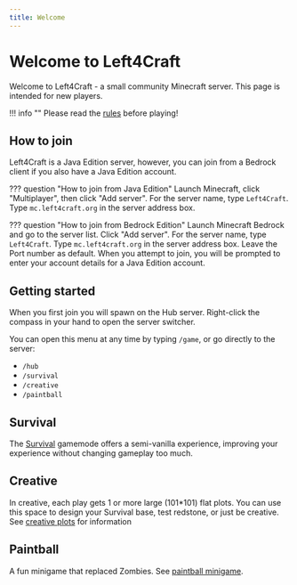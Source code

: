 ```yaml
---
title: Welcome
---
```

# Welcome to Left4Craft

Welcome to Left4Craft - a small community Minecraft server.
This page is intended for new players.

!!! info ""
	Please read the [rules](/rules) before playing!

## How to join

Left4Craft is a Java Edition server, however, you can join from a Bedrock client if you also have a Java Edition account.

??? question "How to join from Java Edition"
	Launch Minecraft, click "Multiplayer", then click "Add server". For the server name, type `Left4Craft`. Type `mc.left4craft.org` in the server address box.

??? question "How to join from Bedrock Edition"
	Launch Minecraft Bedrock and go to the server list. Click "Add server". For the server name, type `Left4Craft`. Type `mc.left4craft.org` in the server address box. Leave the Port number as default. When you attempt to join, you will be prompted to enter your account details for a Java Edition account.

## Getting started

When you first join you will spawn on the Hub server. Right-click the compass in your hand to open the server switcher.

You can open this menu at any time by typing `/game`, or go directly to the server:

- `/hub`
- `/survival`
- `/creative`
- `/paintball`

## Survival

The [Survival](/gamemodes/survival) gamemode offers a semi-vanilla experience, improving your experience without changing gameplay too much.

## Creative

In creative, each play gets 1 or more large (101*101) flat plots. You can use this space to design your Survival base, test redstone, or just be creative.
See [creative plots](/gamemodes/creative) for information

## Paintball

A fun minigame that replaced Zombies. See [paintball minigame](/gamemodes/paintball).
